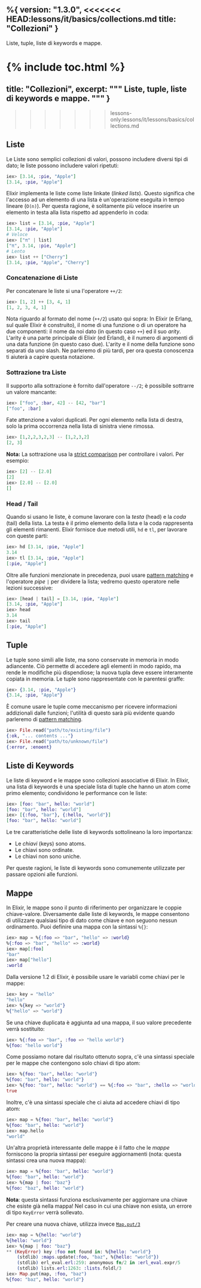 %{
  version: "1.3.0",
<<<<<<< HEAD:lessons/it/basics/collections.md
  title: "Collezioni"
}
---

Liste, tuple, liste di keywords e mappe.

{% include toc.html %}
=======
  title: "Collezioni",
  excerpt: """
  Liste, tuple, liste di keywords e mappe.
  """
}
---
>>>>>>> lessons-only:lessons/it/lessons/basics/collections.md

## Liste

Le Liste sono semplici collezioni di valori, possono includere diversi tipi di dato; le liste possono includere valori ripetuti:

```elixir
iex> [3.14, :pie, "Apple"]
[3.14, :pie, "Apple"]
```

Elixir implementa le liste come liste linkate (_linked lists_).
Questo significa che l'accesso ad un elemento di una lista è un'operazione eseguita in tempo lineare (`O(n)`).
Per questa ragione, è solitamente più veloce inserire un elemento in testa alla lista rispetto ad appenderlo in coda:

```elixir
iex> list = [3.14, :pie, "Apple"]
[3.14, :pie, "Apple"]
# Veloce
iex> ["π" | list]
["π", 3.14, :pie, "Apple"]
# Lento
iex> list ++ ["Cherry"]
[3.14, :pie, "Apple", "Cherry"]
```

### Concatenazione di Liste

Per concatenare le liste si una l'operatore `++/2`:

```elixir
iex> [1, 2] ++ [3, 4, 1]
[1, 2, 3, 4, 1]
```

Nota riguardo al formato del nome (`++/2`) usato qui sopra: In Elixir (e Erlang, sul quale Elixir è construito), il nome di una funzione o di un operatore ha due componenti: il nome da noi dato (in questo caso `++`) ed il suo _arity_. L'arity è una parte principale di Elixir (ed Erland), è il numero di argomenti di una data funzione (in questo caso due). L'arity e il nome della funzione sono separati da uno slash. Ne parleremo di più tardi, per ora questa conoscenza ti aiuterà a capire questa notazione.

### Sottrazione tra Liste

Il supporto alla sottrazione è fornito dall'operatore `--/2`; è possibile sottrarre un valore mancante:

```elixir
iex> ["foo", :bar, 42] -- [42, "bar"]
["foo", :bar]
```

Fate attenzione a valori duplicati. Per ogni elemento nella lista di destra, solo la prima occorrenza nella lista di sinistra viene rimossa.

```elixir
iex> [1,2,2,3,2,3] -- [1,2,3,2]
[2, 3]
```

**Nota:** La sottrazione usa la [strict comparison](../basics#confronto) per controllare i valori. Per esempio:
```elixir
iex> [2] -- [2.0]
[2]
iex> [2.0] -- [2.0]
[]
```

### Head / Tail

Quando si usano le liste, è comune lavorare con la _testa_ (head) e la _coda_ (tail) della lista. La testa è il primo elemento della lista e la coda rappresenta gli elementi rimanenti. Elixir fornisce due metodi utili, `hd` e `tl`, per lavorare con queste parti:

```elixir
iex> hd [3.14, :pie, "Apple"]
3.14
iex> tl [3.14, :pie, "Apple"]
[:pie, "Apple"]
```

Oltre alle funzioni menzionate in precedenza, puoi usare [pattern matching](../pattern-matching/) e l'operatore _pipe_ `|` per dividere la lista; vedremo questo operatore nelle lezioni successive:

```elixir
iex> [head | tail] = [3.14, :pie, "Apple"]
[3.14, :pie, "Apple"]
iex> head
3.14
iex> tail
[:pie, "Apple"]
```

## Tuple

Le tuple sono simili alle liste, ma sono conservate in memoria in modo adiancente. Ciò permette di accedere agli elementi in modo rapido, ma rende le modifiche più dispendiose; la nuova tupla deve essere interamente copiata in memoria. Le tuple sono rappresentate con le parentesi graffe:

```elixir
iex> {3.14, :pie, "Apple"}
{3.14, :pie, "Apple"}
```

È comune usare le tuple come meccanismo per ricevere informazioni addizionali dalle funzioni; l'utilità di questo sarà più evidente quando parleremo di [pattern matching](../pattern-matching/).

```elixir
iex> File.read("path/to/existing/file")
{:ok, "... contents ..."}
iex> File.read("path/to/unknown/file")
{:error, :enoent}
```

## Liste di Keywords

Le liste di keyword e le mappe sono collezioni associative di Elixir.
In Elixir, una lista di keywords è una speciale lista di tuple che hanno un atom come primo elemento; condividono le performance con le liste:

```elixir
iex> [foo: "bar", hello: "world"]
[foo: "bar", hello: "world"]
iex> [{:foo, "bar"}, {:hello, "world"}]
[foo: "bar", hello: "world"]
```

Le tre caratteristiche delle liste di keywords sottolineano la loro importanza:

+ Le _chiavi_ (keys) sono atoms.
+ Le chiavi sono ordinate.
+ Le chiavi non sono uniche.

Per queste ragioni, le liste di keywords sono comunemente utilizzate per passare opzioni alle funzioni.

## Mappe

In Elixir, le mappe sono il punto di riferimento per organizzare le coppie chiave-valore.
Diversamente dalle liste di keywords, le mappe consentono di utilizzare qualsiasi tipo di dato come chiave e non seguono nessun ordinamento. Puoi definire una mappa con la sintassi `%{}`:

```elixir
iex> map = %{:foo => "bar", "hello" => :world}
%{:foo => "bar", "hello" => :world}
iex> map[:foo]
"bar"
iex> map["hello"]
:world
```

Dalla versione 1.2 di Elixir, è possibile usare le variabli come chiavi per le mappe:

```elixir
iex> key = "hello"
"hello"
iex> %{key => "world"}
%{"hello" => "world"}
```

Se una chiave duplicata è aggiunta ad una mappa, il suo valore precedente verrà sostituito:

```elixir
iex> %{:foo => "bar", :foo => "hello world"}
%{foo: "hello world"}
```

Come possiamo notare dal risultato ottenuto sopra, c'è una sintassi speciale per le mappe che contengono solo chiavi di tipo atom:

```elixir
iex> %{foo: "bar", hello: "world"}
%{foo: "bar", hello: "world"}
iex> %{foo: "bar", hello: "world"} == %{:foo => "bar", :hello => "world"}
true
```

Inoltre, c'è una sintassi speciale che ci aiuta ad accedere chiavi di tipo atom:

```elixir
iex> map = %{foo: "bar", hello: "world"}
%{foo: "bar", hello: "world"}
iex> map.hello
"world"
```

Un'altra proprietà interessante delle mappe è il fatto che le _mappe_ forniscono la propria sintassi per eseguire aggiornamenti (nota: questa sintassi crea una nuova mappa):

```elixir
iex> map = %{foo: "bar", hello: "world"}
%{foo: "bar", hello: "world"}
iex> %{map | foo: "baz"}
%{foo: "baz", hello: "world"}
```

**Nota**: questa sintassi funziona esclusivamente per aggiornare una chiave che esiste già nella mappa! Nel caso in cui una chiave non esista, un errore di tipo `KeyError` verrà sollevato.

Per creare una nuova chiave, utilizza invece [`Map.put/3`](https://hexdocs.pm/elixir/Map.html#put/3)

```elixir
iex> map = %{hello: "world"}
%{hello: "world"}
iex> %{map | foo: "baz"}
** (KeyError) key :foo not found in: %{hello: "world"}
    (stdlib) :maps.update(:foo, "baz", %{hello: "world"})
    (stdlib) erl_eval.erl:259: anonymous fn/2 in :erl_eval.expr/5
    (stdlib) lists.erl:1263: :lists.foldl/3
iex> Map.put(map, :foo, "baz")
%{foo: "baz", hello: "world"}
```
